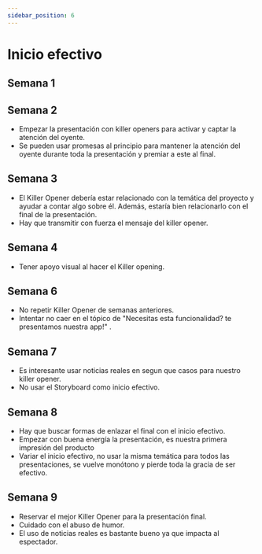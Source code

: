 ```yaml
---
sidebar_position: 6
---
```


# Inicio efectivo

## Semana 1

## Semana 2
- Empezar la presentación con killer openers para activar y captar la atención del oyente.
- Se pueden usar promesas al principio para mantener la atención del oyente durante toda la presentación y premiar a este al final.

## Semana 3
- El Killer Opener debería estar relacionado con la temática del proyecto y ayudar a contar algo sobre él. Además, estaría bien relacionarlo con el final de la presentación.
- Hay que transmitir con fuerza el mensaje del killer opener. 

## Semana 4
- Tener apoyo visual al hacer el Killer opening.

## Semana 6
- No repetir Killer Opener de semanas anteriores.
- Intentar no caer en el tópico de "Necesitas esta funcionalidad? te presentamos nuestra app!" .

## Semana 7
- Es interesante usar noticias reales en segun que casos para nuestro killer opener.
- No usar el Storyboard como inicio efectivo.

## Semana 8
- Hay que buscar formas de enlazar el final con el inicio efectivo.
- Empezar con buena energía la presentación, es nuestra primera impresión del producto
- Variar el inicio efectivo, no usar la misma temática para todos las presentaciones, se vuelve monótono y pierde toda la gracia de ser efectivo.

## Semana 9
- Reservar el mejor Killer Opener para la presentación final.
- Cuidado con el abuso de humor.
- El uso de noticias reales es bastante bueno ya que impacta al espectador.